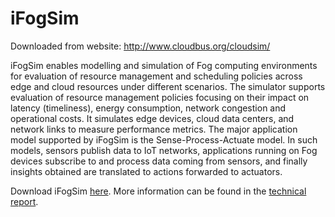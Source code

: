 # iFogSim
Downloaded from website: http://www.cloudbus.org/cloudsim/


iFogSim enables modelling and simulation of Fog computing environments for evaluation of resource management and scheduling policies across edge and cloud resources under different scenarios. The simulator supports evaluation of resource management policies focusing on their impact on latency (timeliness), energy consumption, network congestion and operational costs. It simulates edge devices, cloud data centers, and network links to measure performance metrics. The major application model supported by iFogSim is the Sense-Process-Actuate model. In such models, sensors publish data to IoT networks, applications running on Fog devices subscribe to and process data coming from sensors, and finally insights obtained are translated to actions forwarded to actuators.

Download iFogSim [here](http://www.cloudbus.org/cloudsim/). More information can be found in the [technical report](http://arxiv.org/abs/1606.02007).
